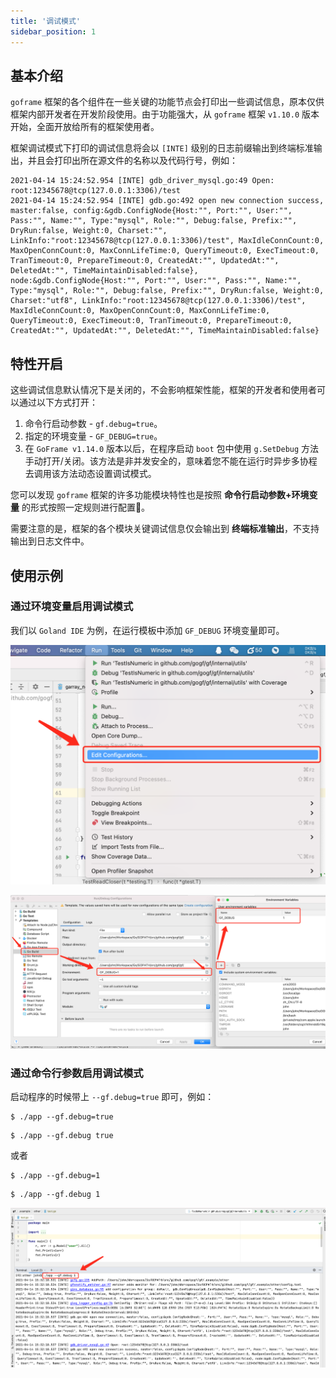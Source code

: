 ```yaml
---
title: '调试模式'
sidebar_position: 1
---
```


## 基本介绍

`goframe` 框架的各个组件在一些关键的功能节点会打印出一些调试信息，原本仅供框架内部开发者在开发阶段使用。由于功能强大，从 `goframe` 框架 `v1.10.0` 版本开始，全面开放给所有的框架使用者。

框架调试模式下打印的调试信息将会以 `[INTE]` 级别的日志前缀输出到终端标准输出，并且会打印出所在源文件的名称以及代码行号，例如：

```
2021-04-14 15:24:52.954 [INTE] gdb_driver_mysql.go:49 Open: root:12345678@tcp(127.0.0.1:3306)/test
2021-04-14 15:24:52.954 [INTE] gdb.go:492 open new connection success, master:false, config:&gdb.ConfigNode{Host:"", Port:"", User:"", Pass:"", Name:"", Type:"mysql", Role:"", Debug:false, Prefix:"", DryRun:false, Weight:0, Charset:"", LinkInfo:"root:12345678@tcp(127.0.0.1:3306)/test", MaxIdleConnCount:0, MaxOpenConnCount:0, MaxConnLifeTime:0, QueryTimeout:0, ExecTimeout:0, TranTimeout:0, PrepareTimeout:0, CreatedAt:"", UpdatedAt:"", DeletedAt:"", TimeMaintainDisabled:false}, node:&gdb.ConfigNode{Host:"", Port:"", User:"", Pass:"", Name:"", Type:"mysql", Role:"", Debug:false, Prefix:"", DryRun:false, Weight:0, Charset:"utf8", LinkInfo:"root:12345678@tcp(127.0.0.1:3306)/test", MaxIdleConnCount:0, MaxOpenConnCount:0, MaxConnLifeTime:0, QueryTimeout:0, ExecTimeout:0, TranTimeout:0, PrepareTimeout:0, CreatedAt:"", UpdatedAt:"", DeletedAt:"", TimeMaintainDisabled:false}
```

## 特性开启

这些调试信息默认情况下是关闭的，不会影响框架性能，框架的开发者和使用者可以通过以下方式打开：

1. 命令行启动参数 \- `gf.debug=true`。
2. 指定的环境变量 \- `GF_DEBUG=true`。
3. 在 `GoFrame v1.14.0` 版本以后，在程序启动 `boot` 包中使用 `g.SetDebug` 方法手动打开/关闭。该方法是非并发安全的，意味着您不能在运行时异步多协程去调用该方法动态设置调试模式。

您可以发现 `goframe` 框架的许多功能模块特性也是按照 **命令行启动参数+环境变量** 的形式按照一定规则进行配置🐸。

需要注意的是，框架的各个模块关键调试信息仅会输出到 **终端标准输出**，不支持输出到日志文件中。

## 使用示例

### 通过环境变量启用调试模式

我们以 `Goland IDE` 为例，在运行模板中添加 `GF_DEBUG` 环境变量即可。

![](/markdown/346ee30defd5aaa1abbd49d4dea3a75d.png)

![](/markdown/dc283ce40401bd2a9542451d51fff740.png)

### 通过命令行参数启用调试模式

启动程序的时候带上 `--gf.debug=true` 即可，例如：

```
$ ./app --gf.debug=true
```

```
$ ./app --gf.debug true
```

或者

```
$ ./app --gf.debug=1
```

```
$ ./app --gf.debug 1
```

![](/markdown/3222bd2d37366d00cb4d808cf1ee2e27.png)